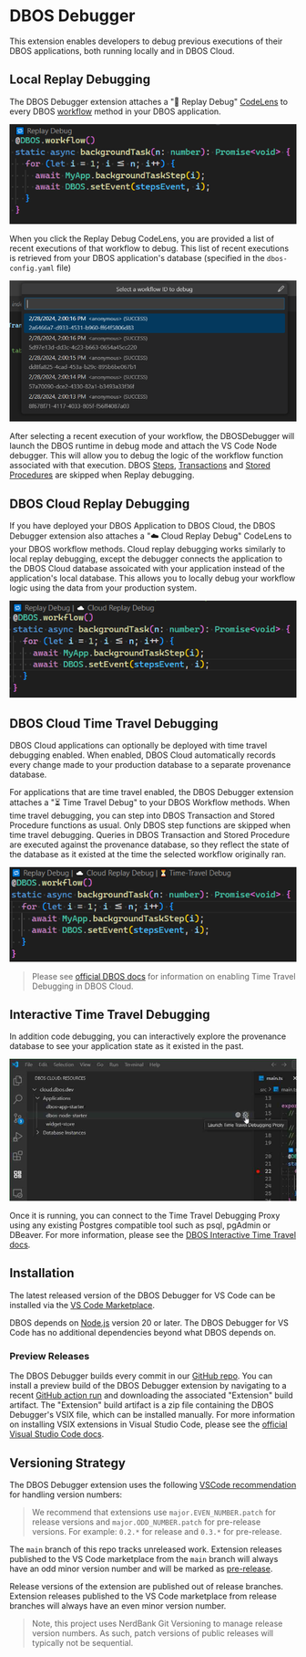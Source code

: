 # DBOS Debugger

This extension enables developers to debug previous executions of their DBOS applications, both running locally and in DBOS Cloud.

## Local Replay Debugging

The DBOS Debugger extension attaches a "🔁 Replay Debug" 
[CodeLens](https://code.visualstudio.com/blogs/2017/02/12/code-lens-roundup)
to every DBOS [workflow](https://docs.dbos.dev/tutorials/workflow-tutorial) method in your DBOS application.

![DBOS Local Replay CodeLens Screenshot](images/local-replay-code-lens.png)

When you click the Replay Debug CodeLens, you are provided a list of recent executions of that workflow to debug.
This list of recent executions is retrieved from your DBOS application's database (specified in the `dbos-config.yaml` file)

![DBOS Time Travel Workflow ID picker](images/ttdbg-wfid-quick-pick.png)

After selecting a recent execution of your workflow, the DBOSDebugger will launch the DBOS runtime in debug mode and attach the VS Code Node debugger. 
This will allow you to debug the logic of the workflow function associated with that execution.
DBOS [Steps](https://docs.dbos.dev/typescript/tutorials/step-tutorial), [Transactions](https://docs.dbos.dev/typescript/tutorials/transaction-tutorial)
and [Stored Procedures](https://docs.dbos.dev/typescript/tutorials/stored-proc-tutorial) are skipped when Replay debugging.

## DBOS Cloud Replay Debugging

If you have deployed your DBOS Application to DBOS Cloud, the DBOS Debugger extension also attaches a "☁️ Cloud Replay Debug" CodeLens to your DBOS workflow methods.
Cloud replay debugging works similarly to local replay debugging, except the debugger connects the application to the DBOS Cloud database assoicated with your application instead of the application's local database.
This allows you to locally debug your workflow logic using the data from your production system. 

![DBOS Cloud Replay CodeLens Screenshot](images/cloud-replay-code-lens.png)

## DBOS Cloud Time Travel Debugging 

DBOS Cloud applications can optionally be deployed with time travel debugging enabled.
When enabled, DBOS Cloud automatically records every change made to your production database to a separate provenance database.

For applications that are time travel enabled, the DBOS Debugger extension attaches a "⏳ Time Travel Debug" to your DBOS Workflow methods.
When time travel debugging, you can step into DBOS Transaction and Stored Procedure functions as usual. 
Only DBOS step functions are skipped when time travel debugging. 
Queries in DBOS Transaction and Stored Procedure are executed against the provenance database, so they reflect the state of the database as it existed at the time the selected workflow originally ran.

![DBOS Time Travel CodeLens Screenshot](images/tt-debug-code-lens.png)

> Please see [official DBOS docs](https://docs.dbos.dev/cloud-tutorials/cloud-cli#dbos-cloud-app-deploy) for information on enabling Time Travel Debugging in DBOS Cloud.

## Interactive Time Travel Debugging

In addition code debugging, you can interactively explore the provenance database to see your application state as it existed in the past.

![Launch DBOS Time Travel Debugging Proxy Screenshot](images/launch-tt-proxy.png)

Once it is running, you can connect to the Time Travel Debugging Proxy using any existing Postgres compatible tool such as psql, pgAdmin or DBeaver.
For more information, please see the [DBOS Interactive Time Travel docs](https://docs.dbos.dev/cloud-tutorials/interactive-timetravel).

## Installation

The latest released version of the DBOS Debugger for VS Code can be installed via the 
[VS Code Marketplace](https://marketplace.visualstudio.com/publishers/dbos-inc). 

DBOS depends on [Node.js](https://nodejs.org/) version 20 or later. 
The DBOS Debugger for VS Code has no additional dependencies beyond what DBOS depends on.

### Preview Releases

The DBOS Debugger builds every commit in our [GitHub repo](https://github.com/dbos-inc/ttdbg-extension).
You can install a preview build of the DBOS Debugger extension by navigating to a recent 
[GitHub action run](https://github.com/dbos-inc/ttdbg-extension/actions/workflows/on_push.yml)
and downloading the associated "Extension" build artifact. 
The "Extension" build artifact is a zip file containing the DBOS Debugger's VSIX file, which can be installed manually.
For more information on installing VSIX extensions in Visual Studio Code, please see the
[official Visual Studio Code docs](https://code.visualstudio.com/docs/editor/extension-gallery#_install-from-a-vsix).

## Versioning Strategy

The DBOS Debugger extension uses the following
[VSCode recommendation](https://code.visualstudio.com/api/working-with-extensions/publishing-extension#prerelease-extensions)
for handling version numbers:

> We recommend that extensions use `major.EVEN_NUMBER.patch` for release versions and 
> `major.ODD_NUMBER.patch` for pre-release versions. 
> For example: `0.2.*` for release and `0.3.*` for pre-release.

The `main` branch of this repo tracks unreleased work.
Extension releases published to the VS Code marketplace from the `main` branch will always have an odd minor version number and will be marked as 
[pre-release](https://code.visualstudio.com/api/working-with-extensions/publishing-extension#prerelease-extensions).

Release versions of the extension are published out of release branches.
Extension releases published to the VS Code marketplace from release branches will always have an even minor version number.

> Note, this project uses NerdBank Git Versioning to manage release version numbers.
> As such, patch versions of public releases will typically not be sequential. 
